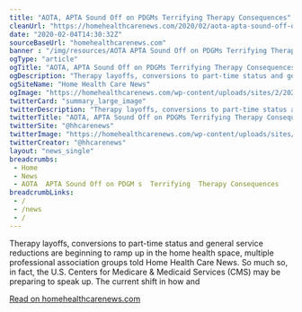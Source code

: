 ```yaml
--- 
title: "AOTA, APTA Sound Off on PDGMs Terrifying Therapy Consequences"
cleanUrl: "https://homehealthcarenews.com/2020/02/aota-apta-sound-off-on-pdgms-terrifying-therapy-consequences/"
date: "2020-02-04T14:30:32Z"
sourceBaseUrl: "homehealthcarenews.com"
banner : "/img/resources/AOTA APTA Sound Off on PDGMs Terrifying Therapy Consequences.png"
ogType: "article"
ogTitle: "AOTA, APTA Sound Off on PDGMs Terrifying Therapy Consequences - Home Health Care News"
ogDescription: "Therapy layoffs, conversions to part-time status and general service reductions are beginning to ramp up in the home health space, multiple professional association groups told Home Health Care News. So much so, in fact, the U.S. Centers for Medicare & Medicaid Services (CMS) may be preparing to speak up. The current shift in how and "
ogSiteName: "Home Health Care News"
ogImage: "https://homehealthcarenews.com/wp-content/uploads/sites/2/2020/02/blood-pressure-monitor-1749577_1920-1.jpg"
twitterCard: "summary_large_image"
twitterDescription: "Therapy layoffs, conversions to part-time status and general service reductions are beginning to ramp up in the home health space, multiple professional association groups told Home Health Care News. So much so, in fact, the U.S. Centers for Medicare & Medicaid Services (CMS) may be preparing to speak up. The current shift in how and []"
twitterTitle: "AOTA, APTA Sound Off on PDGMs Terrifying Therapy Consequences - Home Health Care News"
twitterSite: "@hhcarenews"
twitterImage: "https://homehealthcarenews.com/wp-content/uploads/sites/2/2020/02/blood-pressure-monitor-1749577_1920-1.jpg"
twitterCreator: "@hhcarenews"
layout: "news_single"
breadcrumbs:
 - Home
 - News
 - AOTA  APTA Sound Off on PDGM s  Terrifying  Therapy Consequences
breadcrumbLinks:
 - / 
 - /news
 - / 
---
```

Therapy layoffs, conversions to part-time status and general service reductions are beginning to ramp up in the home health space, multiple professional association groups told Home Health Care News. So much so, in fact, the U.S. Centers for Medicare & Medicaid Services (CMS) may be preparing to speak up. The current shift in how and  
  
[Read on homehealthcarenews.com](https://homehealthcarenews.com/2020/02/aota-apta-sound-off-on-pdgms-terrifying-therapy-consequences/)
